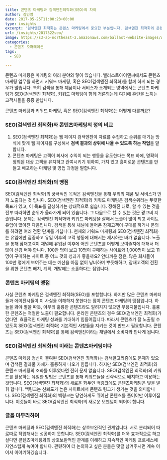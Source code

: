 ```yaml
---
title: 콘텐츠 마케팅과 검색엔진최적화(SEO)의 차이
author: 김민영
date: 2017-05-25T11:00:23+00:00
type: insights
excerpt: '검색엔진 최적화는 콘텐츠 마케팅에서 중요한 부분입니다. 검색엔진 최적화와 콘텐츠 마케팅의 차이와 관계를 알아봅니다.'
url: /insights/2017522seo/
image: https://s3-ap-northeast-2.amazonaws.com/ballast-website-images/wp-content/uploads/2017/02/15110119/img-3.png
categories:
  - 콘텐츠 오퍼레이션
tags:
  - SEO

---
```

콘텐츠 마케팅은 마케팅의 여러 분야와 닿아 있습니다. 밸러스트아이앤씨에서도 콘텐츠 마케팅 업무를 하면서 키워드 마케팅, 혹은 SEO(검색엔진 최적화)를 함께 하게 되는 경우가 많습니다. 특히 검색을 통해 제품이나 서비스가 소개되는 영역에서는 콘텐츠 마케팅과 SEO(검색엔진 최적화), 키워드 마케팅이 함께 거론되는데 여기에 혼란을 느끼는 고객사들을 종종 만납니다.

콘텐츠 마케팅과 키워드 마케팅, 혹은 SEO(검색엔진 최적화)는 어떻게 다를까요?

### SEO(검색엔진 최적화)와 콘텐츠마케팅의 정의 비교

1. SEO(검색엔진 최적화)는 웹 페이지 검색엔진이 자료를 수집하고 순위를 매기는 방식에 맞게 웹 페이지를 구성해서 **검색 결과의 상위에 나올 수 있도록 하는 작업**을 말합니다.
2. 콘텐츠 마케팅은 고객이 회사에 수익이 되는 행동을 유도한다는 목표 하에, 명확히 정의된 대상 고객을 유치하고 관여시키기 위하여, 가치 있고 흥미로운 콘텐츠를 만들고 배포하는 마케팅 및 영업 과정을 말합니다.

### SEO(검색엔진 최적화)의 맹점
SEO(검색엔진 최적화)의 궁극적인 목적은 검색엔진을 통해 우리의 제품 및 서비스가 먼저 노출되는 것 입니다. SEO(검색엔진 최적화)와 키워드 마케팅은 검색순위라는 뚜렷한 목표가 있고, 이 목표를 달성하기는 상대적으로 쉽습니다. 정해진 대로, 할 수 있는 것을 전부 따라하면 순위가 올라가게 되어 있습니다. 그 다음으로 할 수 있는 것은 광고비 지출입니다.
문제는 검색엔진 최적화와 키워드 마케팅을 잘해서 노출이 많이 되고 사이트 유입이 많아진 다음입니다. 검색을 통해 채널에 들어온 잠재고객이 구매를 하거나 문의를 하려면 여러 전환 단계를 거칩니다. 현재의 키워드 마케팅과 SEO(검색엔진 최적화)는 유입에만 집중하고 유입 이후의 고객 행동에 대해서는 제시하는 바가 없습니다.
노출을 통해 잠재고객이 채널에 유입된 이후에 어떤 콘텐츠를 어떻게 보여줄지에 대해서 더 많이 신경 써야 합니다. 100만 명이 보고 10명이 구매하는 사이트와 1,000명이 보고 11명이 구매하는 사이트 중 어느 것의 성과가 좋을까요?
안타까운 점은, 많은 회사들이 100만 명에게 보여주는 데는 예산을 아낌 없이 낭비하며 뿌듯해하고, 잠재고객의 전환을 위한 콘텐츠 배치, 계획, 개발에는 소홀하다는 점입니다.

### 콘텐츠 마케팅의 맹점
사실 콘텐츠 마케팅은 검색엔진 최적화(SEO)를 포함합니다. 하지만 많은 콘텐츠 마케터들과 에이전시들이 이 사실을 이해하지 못한다는 점이 콘텐츠 마케팅의 맹점입니다.
하늘을 봐야 별을 따듯, 아무리 훌륭한 콘텐츠라도 알려지지 않으면 무용지물입니다. 훌륭한 콘텐츠는 적절한 노출이 필요합니다. 온라인 콘텐츠의 경우 SEO(검색엔진 최적화)가 없다면  효율적인 마케팅 성과를 기대하기 힘들어집니다. 따라서 콘텐츠가 잘 노출될 수 있도록 SEO(검색엔진 최적화) 기본적인 사항들을 지키는 것이 반드시 필요합니다.
콘텐츠는 SEO(검색엔진 최적화)를 통해 검색엔진이라는 채널에서 소비자와 만나게 됩니다.

### SEO(검색엔진 최적화)의 미래는 콘텐츠마케팅이다
콘텐츠 마케팅 정신이 결여된 SEO(검색엔진 최적화)는 검색알고리즘에도 문제가 있으며 검색된 결과물 자체가 훌륭하게 나오기 힘듭니다. 하지만 SEO(검색엔진 최적화)와 콘텐츠 마케팅의 조화를 이루었다면 전혀 문제 없습니다. SEO(검색엔진 최적화)의 키워드를 활용하는 유일한 방법은 콘텐츠를 통해 키워드들을 전략적으로 배치하고 이용하는 것입니다.
SEO(검색엔진 최적화)의 새로운 화두인 백링크에도 콘텐츠마케팅은 빛을 발휘 합니다. 백링크는 신뢰도가 높은 사이트에서 콘텐츠 링크가 생기는 것을 의미합니다. SEO(검색엔진 최적화)의 백링크는 당연하게도 뛰어난 콘텐츠를 풀어야만 이루어집니다. 이것들이 바로 SEO(검색엔진 최적화)의 새로운 모멘텀이 되어야 합니다.

### 글을 마무리하며
콘텐츠 마케팅과 SEO(검색엔진 최적화)는 상호보완적인 관계입니다. 서로 분리되어 따로따로 작업해서는 성공하지 못합니다. SEO(검색엔진 최적화)를 더욱 효과적으로 하고 싶다면 콘텐츠마케팅과의 상호보완적인 관계를 이해하고 지속적인 마케팅 프로세스에 자연스럽게 녹여야 합니다.
관련하여 더 논의하고 싶은 분들은 댓글 남겨주시면 계속 이어서 이야기하겠습니다.